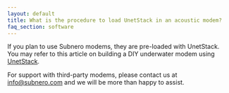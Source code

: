 ```yaml
---
layout: default
title: What is the procedure to load UnetStack in an acoustic modem?
faq_section: software
---
```


If you plan to use Subnero modems, they are pre-loaded with UnetStack. You may refer to this article on building a DIY underwater modem using [UnetStack](https://blog.unetstack.net/Project-Sabine-Low-cost-DIY-underwater-modem-using-COTS-components-and-Unet-audio). 

For support with third-party modems, please contact us at info@subnero.com and we will be more than happy to assist.